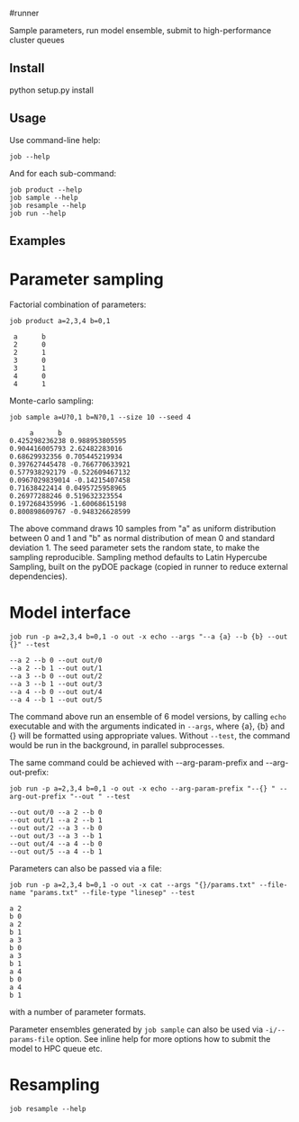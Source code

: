 #runner

Sample parameters, run model ensemble, submit to high-performance cluster queues

Install
-------
python setup.py install

Usage
-----
Use command-line help:

    job --help

And for each sub-command:

    job product --help
    job sample --help
    job resample --help
    job run --help


Examples
--------

Parameter sampling
==================

Factorial combination of parameters:

    job product a=2,3,4 b=0,1

     a      b
     2      0
     2      1
     3      0
     3      1
     4      0
     4      1

Monte-carlo sampling:

    job sample a=U?0,1 b=N?0,1 --size 10 --seed 4

         a      b
    0.425298236238 0.988953805595
    0.904416005793 2.62482283016
    0.68629932356 0.705445219934
    0.397627445478 -0.766770633921
    0.577938292179 -0.522609467132
    0.0967029839014 -0.14215407458
    0.71638422414 0.0495725958965
    0.26977288246 0.519632323554
    0.197268435996 -1.60068615198
    0.800898609767 -0.948326628599

The above command draws 10 samples from "a" as uniform distribution between 0 
and 1 and "b" as normal distribution of mean 0 and standard deviation 1. 
The seed parameter sets the random state, to make the sampling reproducible.
Sampling method defaults to Latin Hypercube Sampling, built on the pyDOE 
package (copied in runner to reduce external dependencies).


Model interface
===============

    job run -p a=2,3,4 b=0,1 -o out -x echo --args "--a {a} --b {b} --out {}" --test

    --a 2 --b 0 --out out/0
    --a 2 --b 1 --out out/1
    --a 3 --b 0 --out out/2
    --a 3 --b 1 --out out/3
    --a 4 --b 0 --out out/4
    --a 4 --b 1 --out out/5

The command above run an ensemble of 6 model versions, by calling `echo` executable and with the arguments indicated in `--args`, where {a}, {b} and {} will
be formatted using appropriate values. Without `--test`, the command would be run in the background, in parallel subprocesses.

The same command could be achieved with --arg-param-prefix and --arg-out-prefix:

    job run -p a=2,3,4 b=0,1 -o out -x echo --arg-param-prefix "--{} " --arg-out-prefix "--out " --test

    --out out/0 --a 2 --b 0
    --out out/1 --a 2 --b 1
    --out out/2 --a 3 --b 0
    --out out/3 --a 3 --b 1
    --out out/4 --a 4 --b 0
    --out out/5 --a 4 --b 1

Parameters can also be passed via a file:

    job run -p a=2,3,4 b=0,1 -o out -x cat --args "{}/params.txt" --file-name "params.txt" --file-type "linesep" --test

    a 2
    b 0
    a 2
    b 1
    a 3
    b 0
    a 3
    b 1
    a 4
    b 0
    a 4
    b 1

with a number of parameter formats.

Parameter ensembles generated by `job sample` can also be used via `-i/--params-file` option. See inline help for more options how to submit the model to HPC queue etc.

Resampling
==========

    job resample --help

